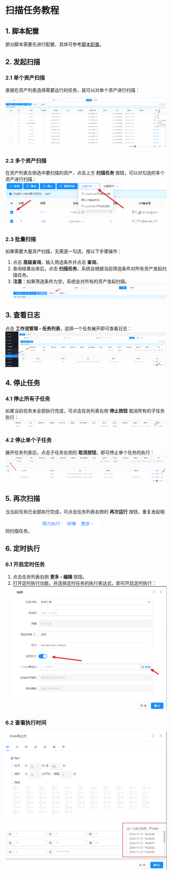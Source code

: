 # 扫描任务教程

## **1. 脚本配置**

部分脚本需要先进行配置，具体可参考[脚本配置](/script/脚本配置)。

## **2. 发起扫描**

### **2.1 单个资产扫描**

直接在资产列表选择需要运行的任务，就可以对单个资产进行扫描：  

![picture 1](https://github.com/testnet0/image/raw/main/f133ab7927c216fc10433ce274db3514aedf37bce2a2ccf6d87720398c1040c6.png)  

### **2.2 多个资产扫描**

在资产列表左侧选中要扫描的资产，点击上方 **扫描任务** 按钮，可以对勾选的多个资产进行扫描：  
![picture 2](https://github.com/testnet0/image/raw/main/86a2aebd2cefd1a30adb704c3f45488c8a4a070211f4103cffb0bdedd342c922.png)  


### **2.3 批量扫描**

如果需要大量资产扫描，无需逐一勾选，按以下步骤操作：
1. 点击 **高级查询**，输入筛选条件并点击 **查询**。  
2. 查询结果出来后，点击 **扫描任务**，系统会根据当前筛选条件对所有资产发起扫描任务。  
3. **注意**：如果筛选条件为空，系统会对所有的资产发起扫描。  
![picture 3](https://github.com/testnet0/image/raw/main/490b0144123a346c4d70ec44c89e68170ae7a67a2c43e9e261a2df5277db0bc1.png)  


## **3. 查看日志**

点击 **工作流管理 - 任务列表**，选择一个任务展开即可查看日志：  
![picture 4](https://github.com/testnet0/image/raw/main/d842886e69121481cf70bd0cde452202f323bc7ea283c147b69ae2f694385ba4.png)  


## **4. 停止任务**

### **4.1 停止所有子任务**

如果当前任务未全部执行完成，可点击任务列表右侧 **停止按钮** 取消所有的子任务执行：  
![picture 5](https://github.com/testnet0/image/raw/main/126c156e9c166d50648658d06f3ac4adff8194eb89b0dfc96541611674f9ebbd.png)  



### **4.2 停止单个子任务**

展开任务列表后，点击子任务右侧的 **取消按钮**，即可停止单个任务的执行：  
![picture 6](https://github.com/testnet0/image/raw/main/e18a79127ba1586bde35daae1d7b5274cc0eceb6069dba5d7a6655f23bcbf2f7.png)  


## **5. 再次扫描**

当当前任务已全部执行完成，可点击任务列表右侧的 **再次运行** 按钮，重复发起相同扫描任务。
![picture 7](https://github.com/testnet0/image/raw/main/27d094991b15932140a80d0899350619b9c02cc7c8a1da1d701085d35d69362c.png)  


## **6. 定时执行**

### **6.1 开启定时任务**

1. 点击任务列表右侧 **更多 - 编辑** 按钮。  
2. 打开定时执行功能，并选择定时任务的执行表达式，即可开启定时执行： 
![picture 8](https://github.com/testnet0/image/raw/main/df9248c98a97820b2b0a893dafef22d9395ac6ad2a6779dec7e5414f3750cb0f.png)  


### **6.2 查看执行时间**
![picture 9](https://github.com/testnet0/image/raw/main/31631a3ab369116a218b66969b78fba9d6c2589054ee7fee3c17f7b0261af59a.png)  
